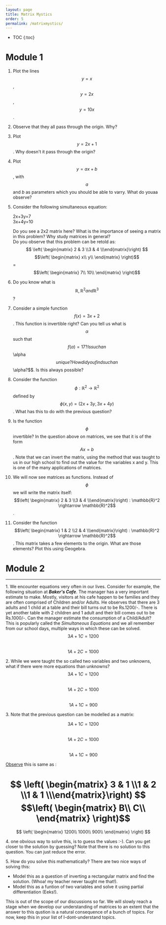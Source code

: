 ```yaml
---
layout: page
title: Matrix Mystics
order: 5
permalink: /matrixmystics/
---
```


* TOC
{:toc}
# Module 1

1. Plot the lines $$y=x$$, $$y=2x$$, $$y=10x$$.

2. Observe that they all pass through the origin. Why?

3. Plot $$y=2x+1$$. Why doesn't it pass through the origin?

4. Plot $$y=ax+b$$, with $$a$$ and $b$ as parameters which you should be able to varry. What do youaa observe?

5. Consider the following simultaneous equation:

   2x+3y=7 <br>
   3x+4y=10 <br>

   Do you see a 2x2 matrix here? What is the importance of seeing a matrix in this problem? Why study matrices in general?<br>Do you observe that this problem can be retold as: <br>$$ \left( \begin{matrix} 2 & 3 \\3 & 4 \\\end{matrix}\right) $$
   $$\left(
   \begin{matrix}
   x\\
   y\\
   \end{matrix}
   \right)$$
   =$$\left(
   \begin{matrix}
   7\\
   10\\
   \end{matrix}
   \right)$$

6. Do you know what is $$\mathbb{R}, \mathbb{R}^2 and \mathbb{R}^3$$ ? 

7. Consider a simple function $$f(x) = 3x+2$$. This function is invertible right? Can you tell us what is $$\alpha$$ such that $$f(\alpha)=17? Is such an $$\alpha$$ unique? How did you find such an $$\alpha?$$. Is this always possible?

8. Consider the function $$\phi : \mathbb{R}^2\rightarrow \mathbb{R}^2$$ defined by $$\phi (x,y)=(2x+3y,3x+4y)$$. What has this to do with the previous question?

9. Is the function $$\phi$$ invertible? In the question above on matrices, we see that it is of the form $$Ax=b$$. Note that we can invert the matrix, using the method that was taught to us in our high school to find out the value for the variables x and y. This is one of the many applications of matrices.

10. We will now see matrices as functions. Instead of $$\phi$$ we will write the matrix itself: <br>$$\left( \begin{matrix} 2 & 3 \\3 & 4 \\\end{matrix}\right) : \mathbb{R}^2 \rightarrow \mathbb{R}^2$$. 

11. Consider the function $$\left( \begin{matrix} 1 & 2 \\2 & 4 \\\end{matrix}\right) : \mathbb{R}^2 \rightarrow \mathbb{R}^2$$. This matrix takes a few elements to the origin. What are those elements? Plot this using Geogebra.



# Module 2

---
1\. We encounter equations very often in our lives. Consider for example, the following situation at ___Baker's Cafe___. The manager has a very important estimate to make. Mostly, visitors at his cafe happen to be families and they are often comprised of Children and/or Adults. He observes that there are 3 adults and 1 child at a table and their bill turns out to be Rs.1200/-. There is yet another table with 2 children and 1 adult and their bill comes out to be Rs.1000/-. Can the manager estimate the consumption of a Child/Adult? This is popularly called the _Simultaneous Equations_ and we all remember from our school days, multiple ways in which these can be solved.<br>
$$ 3A + 1C = 1200 $$   
$$ 1A + 2C = 1000 $$

2\. While we were taught the so called two variables and two unknowns, what if there were more equations than unknowns?<br>
$$ 3A + 1C = 1200 $$   
$$ 1A + 2C = 1000 $$    
$$ 1A + 1C =  900 $$


3\. Note that the previous question can be modelled as a matrix:

   $$ 3A + 1C = 1200 $$   
   $$ 1A + 2C = 1000 $$    
   $$ 1A + 1C =  900 $$

   <u>Observe</u> this is same as :

   $$ \left( \begin{matrix} 3 & 1 \\1 & 2 \\1 & 1 \\\end{matrix}\right) $$
   $$\left(
   \begin{matrix}
   B\\
   C\\
   \end{matrix}
   \right)$$
   =
$$
   \left(
	\begin{matrix}
	1200\\
	1000\\
	900\\
	\end{matrix}
   \right)
$$

4\. one obvious way to solve this, is to guess the values :-). Can you get closer to the solution by guessing? Note that there is no solution to this question. You can just reduce the error. 

5\. How do you solve this mathematically? There are two nice ways of solving this:   

 - Model this as a question of inverting a rectangular matrix and find the solution. (Whoa! my teacher never taught me that!). 
 - Model this as a funtion of two variables and solve it using partial differentiation (Eeks!).<br>

 This is out of the scope of our discussions so far. We will slowly reach a stage when we develop our understanding of matrices to an extent that the answer to this qustion is a natural consequence of a bunch of topics. For now, keep this in your list of I-dont-understand topics.


​    
